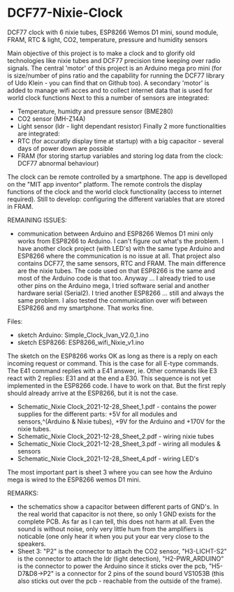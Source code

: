 # DCF77-Nixie-Clock
DCF77 clock with 6 nixie tubes, ESP8266 Wemos D1 mini, sound module, FRAM, RTC &amp; light, CO2, temperature, pressure and humidity sensors

Main objective of this project is to make a clock and to glorify old technologies like nixie tubes and DCF77 precision time keeping over radio signals.
The central 'motor' of this project is an Arduino mega pro mini (for is size/number of pins ratio and the capability for running the DCF77 library of Udo Klein - you can find that on Github too).
A secondary 'motor' is added to manage wifi acces and to collect internet data that is used for world clock functions
Next to this a number of sensors are integrated:
- Temperature, humidty and pressure sensor (BME280)
- CO2 sensor (MH-Z14A)
- Light sensor (ldr - light dependant resistor)
Finally 2 more functionalities are integrated:
- RTC (for accuratly display time at startup) with a big capacitor - several days of power down are possible
- FRAM (for storing startup variables and storing log data from the clock: DCF77 abnormal behaviour)

The clock can be remote controlled by a smartphone. The app is develloped on the "MIT app inventor" platform.
The remote controls the display functions of the clock and the world clock functionality (access to internet required). Still to develop: configuring the different variables that are stored in FRAM.

REMAINING ISSUES:
- communication between Arduino and ESP8266 Wemos D1 mini only works from ESP8266 to Arduino. I can't figure out what's the problem.
I have another clock project (with LED's) with the same type Arduino and ESP8266 where the communication is no issue at all. That project also contains DCF77, the same sensors, RTC and FRAM. The main difference are the nixie tubes. The code used on that ESP8266 is the same and most of the Arduino code is that too. Anyway ...
I already tried to use other pins on the Arduino mega, I tried software serial and another hardware serial (Serial2). I tried another ESP8266 ... still and always the same problem.
I also tested the communication over wifi between ESP8266 and my smartphone. That works fine.

Files:
- sketch Arduino: Simple_Clock_Ivan_V2.0_1.ino
- sketch ESP8266: ESP8266_wifi_Nixie_v1.ino

The sketch on the ESP8266 works OK as long as there is a reply on each incoming  request or command. This is the case for all E-type commands. The E41 command replies with a E41 answer, ie. Other commands like E3 react with 2 replies: E31 and at the end a E30. This sequence is not yet implemented in the ESP8266 code. I have to work on that. But the first reply should already arrive at the ESP8266, but it is not the case.

- Schematic_Nixie Clock_2021-12-28_Sheet_1.pdf - contains the power supplies for the different parts: +5V for all modules and sensors,^(Arduino & Nixie tubes), +9V for the Arduino and +170V for the nixie tubes.
- Schematic_Nixie Clock_2021-12-28_Sheet_2.pdf - wiring nixie tubes
- Schematic_Nixie Clock_2021-12-28_Sheet_3.pdf - wiring all modules & sensors
- Schematic_Nixie Clock_2021-12-28_Sheet_4.pdf - wiring LED's

The most important part is sheet 3 where you can see how the Arduino mega is wired to the ESP8266 wemos D1 mini.

REMARKS:
- the schematics show a capacitor between different parts of GND's. In the real world that capacitor is not there, so only 1 GND exists for the complete PCB. As far as I can tell, this does not harm at all. Even the sound is without noise, only very little hum from the amplifiers is noticable (one only hear it when you put your ear very close to the speakers.
- Sheet 3: "P2" is the connector to attach the CO2 sensor, "H3-LICHT-S2" is the connector to attach the ldr (light detection), "H2-PWR_ARDUINO" is the connector to power the Arduino since it sticks over the pcb, "H5-D7&D8->P2" is a connector for 2 pins of the sound bourd VS1053B (this also sticks out over the pcb - reachable from the outside of the frame).
